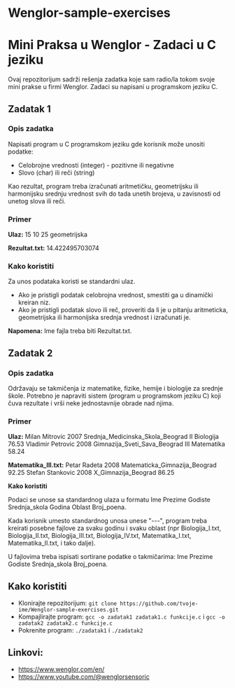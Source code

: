 # Wenglor-sample-exercises
# Mini Praksa u Wenglor - Zadaci u C jeziku

Ovaj repozitorijum sadrži rešenja zadatka koje sam radio/la tokom svoje mini prakse u firmi Wenglor. Zadaci su napisani u programskom jeziku C.

## Zadatak 1

### Opis zadatka

Napisati program u C programskom jeziku gde korisnik može unositi podatke:
- Celobrojne vrednosti (integer) - pozitivne ili negativne
- Slovo (char) ili reči (string)

Kao rezultat, program treba izračunati aritmetičku, geometrijsku ili harmonijsku srednju vrednost svih do tada unetih brojeva, u zavisnosti od unetog slova ili reči.

### Primer

**Ulaz:**
15
10
25
geometrijska

**Rezultat.txt:**
14.422495703074


### Kako koristiti

Za unos podataka koristi se standardni ulaz.

- Ako je pristigli podatak celobrojna vrednost, smestiti ga u dinamički kreiran niz.
- Ako je pristigli podatak slovo ili reč, proveriti da li je u pitanju aritmeticka, geometrijska ili harmonijska srednja vrednost i izračunati je.

**Napomena:** Ime fajla treba biti Rezultat.txt.

## Zadatak 2

### Opis zadatka

Održavaju se takmičenja iz matematike, fizike, hemije i biologije za srednje škole. Potrebno je napraviti sistem (program u programskom jeziku C) koji čuva rezultate i vrši neke jednostavnije obrade nad njima.

### Primer

**Ulaz:**
Milan Mitrovic 2007 Srednja_Medicinska_Skola_Beograd II Biologija 76.53
Vladimir Petrovic 2008 Gimnazija_Sveti_Sava_Beograd III Matematika 58.24


**Matematika_III.txt:**
Petar Radeta 2008 Matematicka_Gimnazija_Beograd 92.25
Stefan Stankovic 2008 X_Gimnazija_Beograd 86.25


**Kako koristiti**

Podaci se unose sa standardnog ulaza u formatu Ime Prezime Godiste Srednja_skola Godina Oblast Broj_poena.

Kada korisnik umesto standardnog unosa unese "---", program treba kreirati posebne fajlove za svaku godinu i svaku oblast (npr Biologija_I.txt, Biologija_II.txt, Biologija_III.txt, Biologija_IV.txt, Matematika_I.txt, Matematika_II.txt, i tako dalje).

U fajlovima treba ispisati sortirane podatke o takmičarima: Ime Prezime Godiste Srednja_skola Broj_poena.

## Kako koristiti

- Klonirajte repozitorijum: `git clone https://github.com/tvoje-ime/Wenglor-sample-exercises.git`
- Kompajlirajte program: `gcc -o zadatak1 zadatak1.c funkcije.c` i `gcc -o zadatak2 zadatak2.c funkcije.c`
- Pokrenite program: `./zadatak1` i `./zadatak2`

## Linkovi:
  - https://www.wenglor.com/en/
  - https://www.youtube.com/@wenglorsensoric 